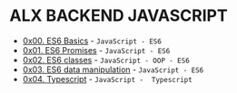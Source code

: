 # ALX BACKEND JAVASCRIPT
- [0x00. ES6 Basics](0x00-ES6_basic) - `JavaScript - ES6`
- [0x01. ES6 Promises](0x01-ES6_promise) -  `JavaScript - ES6`
- [0x02. ES6 classes](0x02-ES6_classes) -  `JavaScript - OOP - ES6`
- [0x03. ES6 data manipulation](0x03-ES6_data_manipulation) - `JavaScript - ES6`
- [0x04. Typescript](0x04-TypeScript) - `JavaScript -  Typescript`
